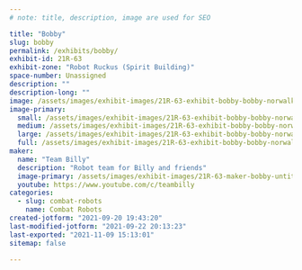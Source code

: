 ```yaml
---
# note: title, description, image are used for SEO

title: "Bobby"
slug: bobby
permalink: /exhibits/bobby/
exhibit-id: 21R-63
exhibit-zone: "Robot Ruckus (Spirit Building)"
space-number: Unassigned
description: "​"
description-long: "​"
image: /assets/images/exhibit-images/21R-63-exhibit-bobby-bobby-norwalk-july-2021-large.JPG
image-primary: 
  small: /assets/images/exhibit-images/21R-63-exhibit-bobby-bobby-norwalk-july-2021-small.JPG
  medium: /assets/images/exhibit-images/21R-63-exhibit-bobby-bobby-norwalk-july-2021-medium.JPG
  large: /assets/images/exhibit-images/21R-63-exhibit-bobby-bobby-norwalk-july-2021-large.JPG
  full: /assets/images/exhibit-images/21R-63-exhibit-bobby-bobby-norwalk-july-2021-full.JPG
maker: 
  name: "Team Billy"
  description: "Robot team for Billy and friends"
  image-primary: /assets/images/exhibit-images/21R-63-maker-bobby-untitled466-transparent-medium.png
  youtube: https://www.youtube.com/c/teambilly
categories: 
  - slug: combat-robots
    name: Combat Robots
created-jotform: "2021-09-20 19:43:20"
last-modified-jotform: "2021-09-22 20:13:23"
last-exported: "2021-11-09 15:13:01"
sitemap: false

---
```

